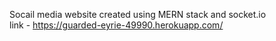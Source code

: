 Socail media website created using MERN stack and socket.io </br>
link - https://guarded-eyrie-49990.herokuapp.com/
